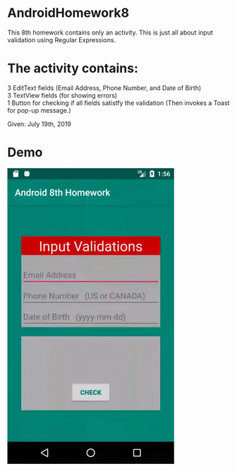 # AndroidHomework8
This 8th homework contains only an activity. This is just all about input validation using Regular Expressions.

# The activity contains:
3 EditText fields (Email Address, Phone Number, and Date of Birth) <br>
3 TextView fields (for showing errors) <br>
1 Button for checking if all fields satistfy the validation (Then invokes a Toast for pop-up message.)

Given: July 19th, 2019

# Demo
![Alt text](Screenshot/app.gif?raw=true "demo")

